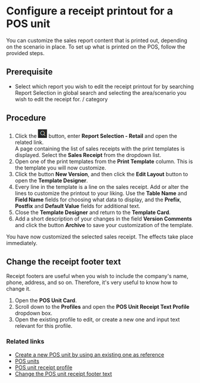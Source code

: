 # Configure a receipt printout for a POS unit

You can customize the sales report content that is printed out, depending on the scenario in place. To set up what is printed on the POS, follow the provided steps.


## Prerequisite

 - Select which report you wish to edit the receipt printout for by searching Report Selection in global search and selecting the area/scenario you wish to edit the receipt for. / category

## Procedure

1. Click the ![Lightbulb that opens the Tell Me feature](../../../images/Icons/Lightbulb_icon.png "Tell Me what you want to do") button, enter **Report Selection - Retail** and open the related link.       
    A page containing the list of sales receipts with the print templates is displayed. Select the **Sales Receipt** from the dropdown list. 
2. Open one of the print templates from the **Print Template** column.
   This is the template you will now customize. 
3. Click the button **New Version**, and then click the **Edit Layout** button to open the **Template Designer**.
4. Every line in the template is a line on the sales receipt. Add or alter the lines to customize the printout to your liking.
 Use the **Table Name** and **Field Name** fields for choosing what data to display, and the **Prefix**, **Postfix** and **Default Value** fields for additional text.
5. Close the **Template Designer** and return to the **Template Card**. 
6. Add a short description of your changes in the field **Version Comments** and click the button **Archive** to save your customization of the template.

 You have now customized the selected sales receipt. The effects take place immediately.

## Change the receipt footer text

Receipt footers are useful when you wish to include the company's name, phone, address, and so on. Therefore, it's very useful to know how to change it.

1. Open the **POS Unit Card**. 
2. Scroll down to the **Profiles** and open the **POS Unit Receipt Text Profile** dropdown box.
3. Open the existing profile to edit, or create a new one and input text relevant for this profile.


### Related links

- [Create a new POS unit by using an existing one as reference](./createnew.md)
- [POS units](../explanation/POSUnit.md)
- [POS unit receipt profile](../explanation/POS_unit_Receipt_profile.md)
- [Change the POS unit receipt footer text](./POSUnitReceiptFooter.md)